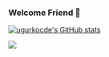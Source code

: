 ### Welcome Friend 👋

<!--
**ugurkocde/ugurkocde** is a ✨ _special_ ✨ repository because its `README.md` (this file) appears on your GitHub profile.

Here are some ideas to get you started:

- 🔭 I’m currently working on ...
- 🌱 I’m currently learning ...
- 👯 I’m looking to collaborate on ...
- 🤔 I’m looking for help with ...
- 💬 Ask me about ...
- 📫 How to reach me: ...
- 😄 Pronouns: ...
- ⚡ Fun fact: ...
-->


[![ugurkocde's GitHub stats](https://github-readme-stats.vercel.app/api?username=ugurkocde)](https://github.com/anuraghazra/github-readme-stats)

![](https://komarev.com/ghpvc/?username=ugurukocde&color=blue&style=for-the-badge)
